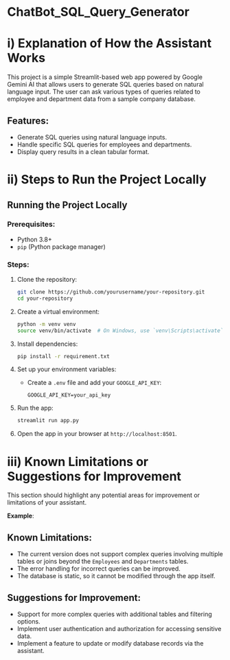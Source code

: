 # ChatBot_SQL_Query_Generator

# i) **Explanation of How the Assistant Works**
This project is a simple Streamlit-based web app powered by Google Gemini AI that allows users to generate SQL queries based on natural language input. The user can ask various types of queries related to employee and department data from a sample company database.

## Features:
- Generate SQL queries using natural language inputs.
- Handle specific SQL queries for employees and departments.
- Display query results in a clean tabular format.


# ii) Steps to Run the Project Locally
## Running the Project Locally

### Prerequisites:
- Python 3.8+
- `pip` (Python package manager)

### Steps:
1. Clone the repository:
    ```bash
    git clone https://github.com/yourusername/your-repository.git
    cd your-repository
    ```

2. Create a virtual environment:
    ```bash
    python -m venv venv
    source venv/bin/activate  # On Windows, use `venv\Scripts\activate`
    ```

3. Install dependencies:
    ```bash
    pip install -r requirement.txt
    ```

4. Set up your environment variables:
    - Create a `.env` file and add your `GOOGLE_API_KEY`:
      ```env
      GOOGLE_API_KEY=your_api_key
      ```

5. Run the app:
    ```bash
    streamlit run app.py
    ```

6. Open the app in your browser at `http://localhost:8501`.


# iii) Known Limitations or Suggestions for Improvement
This section should highlight any potential areas for improvement or limitations of your assistant.

**Example**:
## Known Limitations:
- The current version does not support complex queries involving multiple tables or joins beyond the `Employees` and `Departments` tables.
- The error handling for incorrect queries can be improved.
- The database is static, so it cannot be modified through the app itself.

## Suggestions for Improvement:
- Support for more complex queries with additional tables and filtering options.
- Implement user authentication and authorization for accessing sensitive data.
- Implement a feature to update or modify database records via the assistant.

